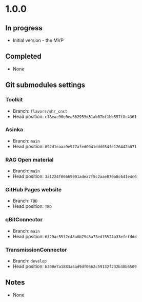 # 1.0.0

## In progress

- Initial version - the MVP

## Completed

- None

## Git submodules settings

### Toolkit

- Branch: `flavors/shr_cnct`
- Head position: `c78eac96e0ea362959d81ab07bf1bb557f8c4361`

### Asinka

- Branch: `main`
- Head position: `092d1eaaa9e577afed0041ddd054fe126442b071`

### RAG Open material

- Branch: `main`
- Head position: `3a1224f06669901adea7f5c2aae870a8c641e4c6`

### GitHub Pages website

- Branch: `TBD`
- Head position: `TBD`

### qBitConnector

- Branch: `main`
- Head position: `6f29ac55f2c48a6b79c8a73ed15524a33efcfddd`

### TransmissionConnector

- Branch: `develop`
- Head position: `b300e7a1883a6ad9df0662c59132f232b38b6509`

## Notes

- None

